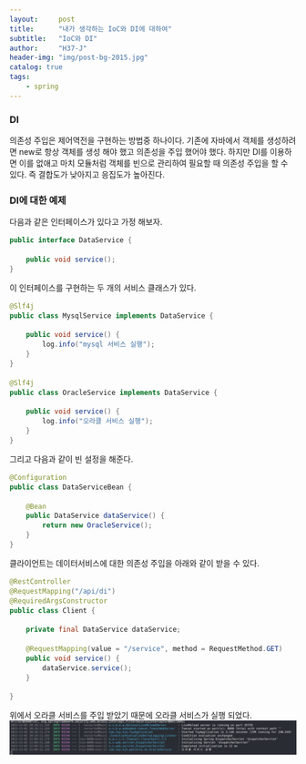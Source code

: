 ```yaml
---
layout:     post
title:      "내가 생각하는 IoC와 DI에 대하여"
subtitle:   "IoC와 DI"
author:     "H37-J"
header-img: "img/post-bg-2015.jpg"
catalog: true
tags:
    - spring
---
```


### DI

의존성 주입은 제어역전을 구현하는 방법중 하나이다. 기존에 자바에서 객체를 생성하려면 new로 항상 객체를 생성 해야 했고 의존성을 주입 했어야 했다. 하지만 DI를 이용하면 이를 없애고 마치 모듈처럼 객체를 빈으로 관리하여 필요할 때 의존성 주입을 할 수 있다. 즉 결합도가 낮아지고 응집도가 높아진다.

### DI에 대한 예제

다음과 같은 인터페이스가 있다고 가정 해보자.

```java
public interface DataService {
    
    public void service();
}

```

이 인터페이스를 구현하는 두 개의 서비스 클래스가 있다.

```java
@Slf4j
public class MysqlService implements DataService {
    
    public void service() {
        log.info("mysql 서비스 실행");
    }
}

@Slf4j
public class OracleService implements DataService {
    
    public void service() {
        log.info("오라클 서비스 실행");
    }
}
```

그리고 다음과 같이 빈 설정을 해준다.

```java
@Configuration
public class DataServiceBean {
    
    @Bean
    public DataService dataService() {
        return new OracleService();
    }
}
```

클라이언트는 데이터서비스에 대한 의존성 주입을 아래와 같이 받을 수 있다.

```java
@RestController
@RequestMapping("/api/di")
@RequiredArgsConstructor
public class Client {
    
    private final DataService dataService;

    @RequestMapping(value = "/service", method = RequestMethod.GET)
    public void service() {
        dataService.service();
    }

}
```

위에서 오라클 서비스를 주입 받았기 때문에 오라클 서비스가  실행 되었다.
<img src="./img/io.png">

</img>

